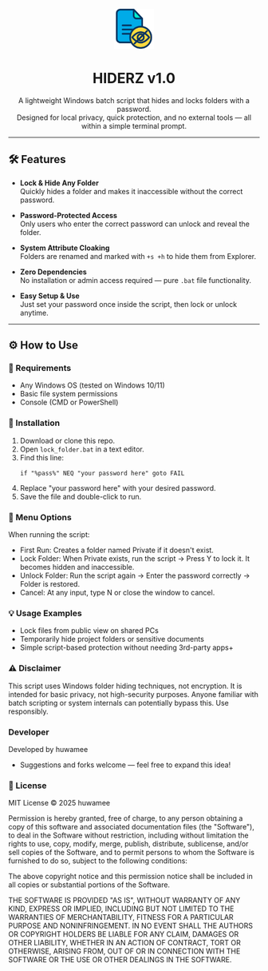 <p align="center">
  <img src="folder.png" alt="HIDERZ Logo" width="80" />
</p>

<h1 align="center">HIDERZ v1.0</h1>

<p align="center">
  A lightweight Windows batch script that hides and locks folders with a password.<br>
  Designed for local privacy, quick protection, and no external tools — all within a simple terminal prompt.
</p>

<hr>

## 🛠️ Features

- **Lock & Hide Any Folder**  
  Quickly hides a folder and makes it inaccessible without the correct password.

- **Password-Protected Access**  
  Only users who enter the correct password can unlock and reveal the folder.

- **System Attribute Cloaking**  
  Folders are renamed and marked with `+s +h` to hide them from Explorer.

- **Zero Dependencies**  
  No installation or admin access required — pure `.bat` file functionality.

- **Easy Setup & Use**  
  Just set your password once inside the script, then lock or unlock anytime.

---

## ⚙️ How to Use

### 🧰 Requirements
- Any Windows OS (tested on Windows 10/11)
- Basic file system permissions
- Console (CMD or PowerShell)

### 🚀 Installation
1. Download or clone this repo.
2. Open `lock_folder.bat` in a text editor.
3. Find this line:
   ```batch
   if "%pass%" NEQ "your password here" goto FAIL
4. Replace "your password here" with your desired password.
5. Save the file and double-click to run.

### 🔢 Menu Options
When running the script:
- First Run:
Creates a folder named Private if it doesn't exist.
- Lock Folder:
When Private exists, run the script → Press Y to lock it.
It becomes hidden and inaccessible.
- Unlock Folder:
Run the script again → Enter the password correctly → Folder is restored.
- Cancel:
At any input, type N or close the window to cancel.

### 💡 Usage Examples
- Lock files from public view on shared PCs
- Temporarily hide project folders or sensitive documents
- Simple script-based protection without needing 3rd-party apps+

### ⚠️ Disclaimer
This script uses Windows folder hiding techniques, not encryption.
It is intended for basic privacy, not high-security purposes.
Anyone familiar with batch scripting or system internals can potentially bypass this.
Use responsibly.

### Developer
Developed by huwamee
- Suggestions and forks welcome — feel free to expand this idea!

### 📜 License
MIT License © 2025 huwamee

Permission is hereby granted, free of charge, to any person obtaining a copy
of this software and associated documentation files (the "Software"), to deal
in the Software without restriction, including without limitation the rights
to use, copy, modify, merge, publish, distribute, sublicense, and/or sell
copies of the Software, and to permit persons to whom the Software is
furnished to do so, subject to the following conditions:

The above copyright notice and this permission notice shall be included in
all copies or substantial portions of the Software.

THE SOFTWARE IS PROVIDED "AS IS", WITHOUT WARRANTY OF ANY KIND, EXPRESS OR
IMPLIED, INCLUDING BUT NOT LIMITED TO THE WARRANTIES OF MERCHANTABILITY,
FITNESS FOR A PARTICULAR PURPOSE AND NONINFRINGEMENT. IN NO EVENT SHALL THE
AUTHORS OR COPYRIGHT HOLDERS BE LIABLE FOR ANY CLAIM, DAMAGES OR OTHER
LIABILITY, WHETHER IN AN ACTION OF CONTRACT, TORT OR OTHERWISE, ARISING FROM,
OUT OF OR IN CONNECTION WITH THE SOFTWARE OR THE USE OR OTHER DEALINGS IN
THE SOFTWARE.
